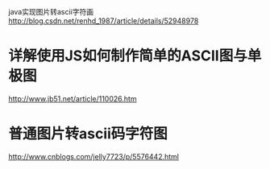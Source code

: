  java实现图片转ascii字符画
 http://blog.csdn.net/renhd_1987/article/details/52948978


# 详解使用JS如何制作简单的ASCII图与单极图

http://www.jb51.net/article/110026.htm



# 普通图片转ascii码字符图

http://www.cnblogs.com/jelly7723/p/5576442.html

